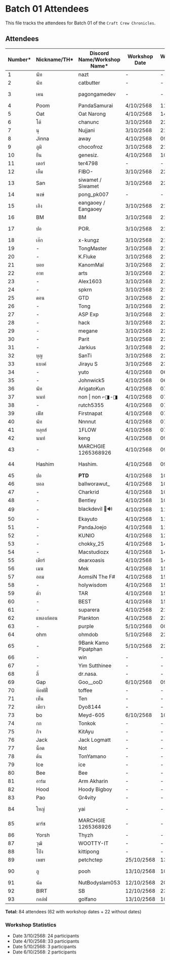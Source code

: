 # Batch 01 Attendees

This file tracks the attendees for Batch 01 of the `Craft Crew Chronicles`.

## Attendees

| Number* | Nickname/TH* | Discord Name/Workshop Name* | Workshop Date | Workshop Time | Extra Field (FB) (optional) | GitHub Account | Group |
|---------|--------------|----------------------------|---------------|---------------|---------|----------------|----------|
| 1       | นัท          | nazt          | -    | -    | Nat Weerawan    |   nazt             | N |
| 2       | นัท          | catbutter          | -    | -    | -    |   nazt             | Y |
| 3       | เคน         | pagongamedev  | -    | -    | Pagon Suriyatheewasathitgoon     | pagongamedev               | Y |
| 4       | Poom         | PandaSamurai  | 4/10/2568    | 11:14    | -    | SupavitW       | Y |
| 5       | Oat         | Oat Narong  | 4/10/2568    | 14:53    | Oad N. Kanthanu    | Narong-Kanthanu      | Y |
| 6       | โต้           | chanunc       | 3/10/2568    | 22:55    | Chanun Chirattikanon | chanunc | Y |
| 7      |  นุ           | Nujjani       | 3/10/2568    | 21:20    | Nu Panuwat |  nginnu | Y |
| 8      |  Jinna           | away       | 4/10/2568    | 09:50    | - |  jinna-thong | Y |
| 9      |  ภูมิ           | chocofroz       | 3/10/2568    | 21:13    | Eyes LoveYou |  frozeny | N/A |
| 10      |  ยีน           | genesiz.       | 4/10/2568    | 10:00    | Wayu Bangkamed |  gene20898 | Y |
| 11      |  เตอร์           | ter4798       | -    | -    | Tutor Chutinathorakul  |  Ter4798 | Y |
| 12      |  เอ็ม           | FIBO-       | 3/10/2568    | 22:57    | Suttipong Samaksaman |  mangsriso | Y |
| 13      |  San          | siwamet / Siwamet    | 3/10/2568    | 22:01    | San Siwamet |  traderza | Y |
| 14      |  พงษ์          | pong_pk007    | -    | -    | Pongsathon Somjai |  pong-pk007 | Y |
| 15      |  เอิง        | eangaoey / Eangaoey   | 3/10/2568    | 21:16    | Pusacha Thitivorn |  eangaoey | Y |
| 16      |  BM          | BM    | 3/10/2568    | 21:25    | Yutakit Bm |  Yutthakit | Y |
| 17      |  ปอ          | POR.    | 3/10/2568    | 21:09    | Yuttasak Chatpatchanon    | ROYALCLUB-CM     | Y |
| 18      |  เอ๊ก          | x-kungz    | 3/10/2568    | 21:14    | Wiruj Suwanpramote    | XtheWiz     | Y |
| 19      |  -          | TongMaster    | 3/10/2568    | 21:15    | -    |  -     | N/A |
| 20      |  -          | K.Fluke    | 3/10/2568    | 21:15    | -    |  -     | N/A |
| 21      |  บอย          | KanomMaî    | 3/10/2568    | 21:15    | Anuvut Hoonchat    |  Crysourceit     | Y |
| 22      |  อาท          | arts    | 3/10/2568    | 21:17    | Supawat Sornwai    |  cantart     | Y |
| 23      |  -          | Alex1603    | 3/10/2568    | 21:19    | -    |  -     | N/A |
| 24      |  -          | spkrn    | 3/10/2568    | 21:19    | -    |  -     | N/A |
| 25      |  ดอน          | GTD    | 3/10/2568    | 21:23    | Udon    | Manonuang      | Y |
| 26      |  -          | Tong    | 3/10/2568    | 21:28    | -    |  -     | N/A |
| 27      |  -          | ASP Exp    | 3/10/2568    | 21:59    | -    |  -     | N/A |
| 28      |  -          | hack    | 3/10/2568    | 22:07    | -    |  -     | N/A |
| 29      |  -          | megane    | 3/10/2568    | 22:12    | -    |  -     | N/A |
| 30      |  -          | Parit    | 3/10/2568    | 22:13    | -    |  -     | N/A |
| 31      |  -          | Jarkius    | 3/10/2568    | 22:16    | -    |  -     | N/A |
| 32      |  บุญ          | SanTi    | 3/10/2568    | 22:48    | Boonsan Ti    |  boonsanti     | Y |
| 33      |  แบงค์          | Jirayu S    | 3/10/2568    | 23:22    | -    |  Jirayu Saengwannakool     | N/A |
| 34      |  -          | yuto    | 4/10/2568    | 06:28    | -    |  -     | N/A |
| 35      |  -          | Johnwick5    | 4/10/2568    | 06:45    | -    |  -     | N/A |
| 36      |  นัท          | ArigatoKun    | 4/10/2568    | 07:00    | -    |  Nattapash     | N/A |
| 37      |  นนท์          | non \| non ⌐◨-◨    | 4/10/2568    | 07:11    | Nonthasak Laoluerat |  mojisejr     | Y |
| 38      |  -          | rutch5355    | 4/10/2568    | 07:12    | -    |  -     | N/A |
| 39      |  เฟิส          | Firstnapat    | 4/10/2568    | 07:12    | Napatsakorn Pianchana    |  firstnapat     | Y |
| 40      |  นัท          | Nnnnut    | 4/10/2568    | 07:12    | Kamonwat Ratchakot    |  nuttooo     | Y |
| 41      |  หลุยส์          | 1FLOW    | 4/10/2568    | 07:13    | Tacha Kongkakate    |  tacha-hash     | Y |
| 42      |  นนท์          | keng    | 4/10/2568    | 09:43    | Patcharapol Nonn    |  dragonnon2     | Y |
| 43      |  -          | MARCHGIE 1265368926    | 4/10/2568    | 09:44    | -    |  -     | N/A |
| 44      | Hashim          | Hashim.    | 4/10/2568    | 09:48    | Hashim Ruengsupapichat    |  hashim     | N/A |
| 45      |  ปอ          | 𝐏𝐓𝐃    | 4/10/2568    | 10:23    | -    |  porjinwoo     | Y |
| 46      |  บอล          | ballworawut_    | 4/10/2568    | 10:28    | Worawut Yodpanut    |  worawut111ball     | Y |
| 47      |  -          | Charkrid    | 4/10/2568    | 10:29    | -    |  -     | N/A |
| 48      |  -          | Bentley    | 4/10/2568    | 10:41    | -    |  -     | N/A |
| 49      |  -          | blackdevil 🦇🔊    | 4/10/2568    | 11:31    | -    |  -     | N/A |
| 50      |  -          | Ekayuto    | 4/10/2568    | 11:42    | -    |  -     | N/A |
| 51      |  -          | PandaJoejo    | 4/10/2568    | 11:42    | -    |  -     | N/A |
| 52      |  -          | KUNIO    | 4/10/2568    | 12:48    | -    |  -     | N/A |
| 53      |  -          | chokky_25    | 4/10/2568    | 14:04    | -    |  -     | N/A |
| 54      |  -          | Macstudiozx    | 4/10/2568    | 14:05    | -    |  -     | N/A |
| 55      |  เดียร์          | dearxoasis    | 4/10/2568    | 14:09    | puvakrit polchingchai    |  dearxcorex     | Y |
| 56      |  เมฆ          | Mek    | 4/10/2568    | 15:00    | Suthawee Weraphong    |  SuthaweeWeraphongCode     | Y |
| 57      |  ออม          | AomsiN The F#    | 4/10/2568    | 15:09    | Akarapas Wongkaew    |  Akarapas-Wongkaew     | N/A |
| 58      |  -          | holywisdom    | 4/10/2568    | 15:17    | -    |  -     | N/A |
| 59      |  ต้า         | TAR    | 4/10/2568    | 15:34    | -    |  targc     | N/A |
| 60      |  -          | BEST    | 4/10/2568    | 15:54    |Eakbordin Fueangkaew    |whatthebest     | Y |
| 61      |  -          | suparera    | 4/10/2568    | 21:25    | -    |  -     | N/A |
| 62      |  แพลงก์ตอน         | Plankton    | 4/10/2568    | 23:45    | -    |  Thirasak1150    | Y |
| 63      |  -          | purple    | 5/10/2568    | 00:57    | -    |  -     | N/A |
| 64      |  ohm          | ohmdob   | 5/10/2568    | 22:27    | ohmdob   |  ohmdob     | Y |
| 65      |  -          | 9Bank Kamo Pipatphan    | 5/10/2568    | 22:20    | -    |  -     | N/A |
| 66      |  -          | win    | -    | -    | Sittiporn Kawee    |  stpwin     | Y |
| 67      |  -          | Yim Sutthinee    | -    | -    | Yim Sutthinee    |  Yim Sutthinee     | N/A |
| 68      |  ลี่          | dr.nasa.    | -    | -    | Roongroj Phetkheaw    | DoctorNasa      | Y |
| 69      |  Gap          | Goo__ooD    | 6/10/2568    | 09:20    |Komkat Meuansechai    |x10geeky     | Y |
| 70      |  ท๊อฟฟี่          | toffee    | -    | -    | -    |  -     | N/A |
| 71      |  เท็น        |  Ten    |  -    |  -    |  Tanawat Palaboon |  ten852456  | Y |
| 72      | เดียว        | Dyo8144 | -     |   -   |   -                |  SuttirakS |     N/A |
| 73      | bo          | Meyd-605 | 6/10/2568| 10:47 | sujit manitayakul | Meyd-605 | Y |
| 74      |  กก        |  Tonkok    |  -    |  -    |  napat sarapat |  sarapat-tonkok  | Y |
| 75     |  กิจ        |  KitAyu    |  -    |  -    |  supakit anupong |  kingits  | Y |
| 76     |  Jack        |  Jack Logmatt |  -    |  -    |  Jack Logmatt |  smilexth  | Y |
| 77     |  น็อต        |  Not |  -    |  -    |  Nuttawut Putta |  notza001  | Y |
| 78     |  ต้น        |  TonYamano |  -    |  -    |  - |  tonyamano24  | Y |
| 79     |  Ice        |  ice |  -    |  -    |  iceatis |  atiswetosot  | Y |
| 80     |  Bee        | Bee  |  -    |  -    |  xi.ya.xay.kha |  haocomm  | N/A |
| 81     |  อาร์ม        |  Arm Akharin |  -    |  -    |  Akharin Sukcharoen |  armakharin  | Y |
| 82     |  Hood        |  Hoody Bigboy |  -    |  -    |  Prawit Pimmasarn |  HoodyBoss  | Y |
| 83     |  Pao        |  Gr4vity |  -    |  -    |  - |  Gr4vity4  | Y |
| 84     |  ใหญ่        |  yai |  -    |  -    |  Teeratep Phoungpakdee |  postmunnet  | Y |
| 85     |  มาร์ช        |  MARCHGIE 1265368926 |  -    |  -    |  March Usamar Lortanyong |  DevUniM  | Y |
| 86     |  Yorsh        |  Thyzh |  -    |  -    |  - |  hiphop2311  | Y |
| 87     |  วุฒิ        |  WOOTTY-IT |  -    |  -  | Thirawoot Chaiyasaj |  WOOTTY-IT  | Y |
| 88     |  โป้ง       |  kittipong |  -    |  -  | - |  kwarasup  | N/A |
| 89     |  เพชร        |  petchctep |  25/10/2568    |  13:00  | Nattakit Somaram |  petchnattkit  | N/A |
| 90     | ภู          | pooh | 13/10/2568 | 10.00 | Poohbest Jirathitiphuwadon  | ipoobest | Y |
| 91     | นัด          | NutBodyslam053 | 12/10/2568 | 20.29 | - | NutBodyslam053 | Y |
| 92     | BIRT          | SB | 12/10/2568 | 23.18 | - | stepbirt | N/A |
| 93     | กอล์ฟ          | golfano | 13/10/2568 | 10.00 | - | GolfanO | Y |

**Total:** 84 attendees (62 with workshop dates + 22 without dates)

### Workshop Statistics
- Date 3/10/2568: 24 participants
- Date 4/10/2568: 33 participants
- Date 5/10/2568: 3 participants
- Date 6/10/2568: 2 participants
